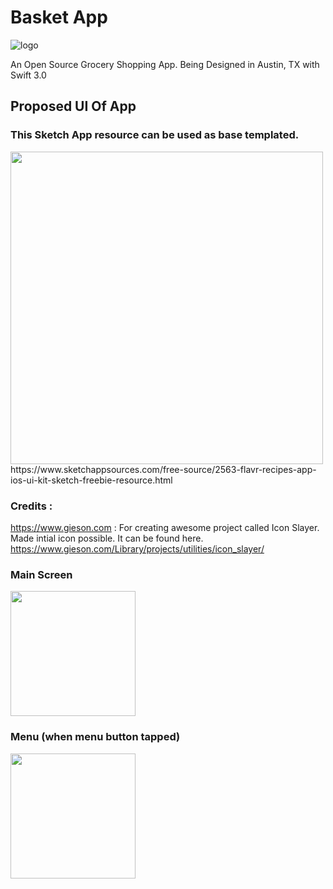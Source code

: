 # Basket App 
![logo](https://github.com/alokc83/BasketApp/blob/development/GraphicAssets/AppIConCandidates/basket3/sizes/basket3-120.png)

An Open Source Grocery Shopping App. Being Designed in Austin, TX with Swift 3.0

## Proposed UI Of App 
### This Sketch App resource can be used as base templated. 
<img src="https://www.sketchappsources.com/resources/source-image/flavr-recipes-app-ios-ui-kit.jpg" width="500"/>
https://www.sketchappsources.com/free-source/2563-flavr-recipes-app-ios-ui-kit-sketch-freebie-resource.html


### Credits : 
https://www.gieson.com : For creating awesome project called Icon Slayer. Made intial icon possible. It can be found here. https://www.gieson.com/Library/projects/utilities/icon_slayer/


### Main Screen
<img src="https://github.com/alokc83/BasketApp/blob/development/MockScreens/MainScreen.png" width="200"/>

### Menu (when menu button tapped)
<img src="https://github.com/alokc83/BasketApp/blob/development/MockScreens/MenuButtonTapped.png" width="200"/>
